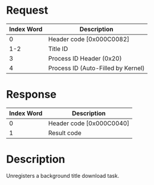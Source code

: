 # Request

| Index Word | Description                        |
|------------|------------------------------------|
| 0          | Header code \[0x000C0082\]         |
| 1-2        | Title ID                           |
| 3          | Process ID Header (0x20)           |
| 4          | Process ID (Auto-Filled by Kernel) |

# Response

| Index Word | Description                |
|------------|----------------------------|
| 0          | Header code \[0x000C0040\] |
| 1          | Result code                |

# Description

Unregisters a background title download task.